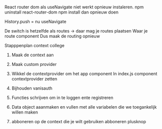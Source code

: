 React router dom  als useNavigate niet werkt opnieuw instaleren.
npm uninstall react-router-dom
npm install dan opnieuw doen

History.push = nu useNavigate

De switch is hetzelfde als routes → daar mag je routes plaatsen
Waar je route component
Dus maak de routing opnieuw

Stapppenplan context college
1. Maak de context aan

2. Maak custom provider

3. Wikkel de contextprovider om het app component In index.js  component contextprovider zetten


4. Bijhouden vanisauth


5. Functies schrijven om in te loggen ente registreren

6. Data object aaanmaken en vullen met alle variabelen die we toegankelijk willen maken


7. abboneren op de context die je wilt gebruiken
abboneren plusknop
